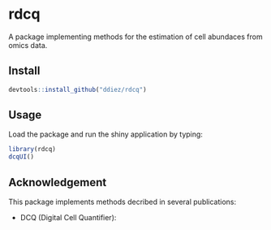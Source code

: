 # rdcq

A package implementing methods for the estimation of cell abundaces from omics data.

## Install
```R
devtools::install_github("ddiez/rdcq")
```

## Usage

Load the package and run the shiny application by typing:

```R
library(rdcq)
dcqUI()
```

## Acknowledgement

This package implements methods decribed in several publications:

* DCQ (Digital Cell Quantifier): 

